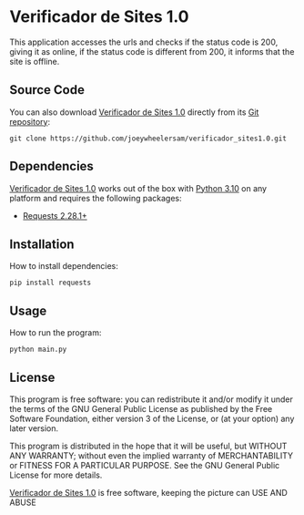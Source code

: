 # Verificador de Sites 1.0
This application accesses the urls and checks if the status code is 200, giving it as online, if the status code is different from 200, it informs that the site is offline.

## Source Code
You can also download [Verificador de Sites 1.0](https://github.com/joeywheelersam/verificador_sites1.0.git) directly from its [Git repository](https://github.com/joeywheelersam/verificador_sites1.0):

```
git clone https://github.com/joeywheelersam/verificador_sites1.0.git
```

## Dependencies
[Verificador de Sites 1.0](https://github.com/joeywheelersam/verificador_sites1.0) works out of the box with [Python 3.10](https://www.python.org/downloads/release/python-3100/) on any platform and requires the following packages:
- [Requests 2.28.1+](https://pypi.org/project/requests/)

## Installation
How to install dependencies:
```
pip install requests
```

## Usage
How to run the program:
```
python main.py
```

## License
This program is free software: you can redistribute it and/or modify it under the terms of the GNU General Public License as published by the Free Software Foundation, either version 3 of the License, or
(at your option) any later version.

This program is distributed in the hope that it will be useful, but WITHOUT ANY WARRANTY; without even the implied warranty of MERCHANTABILITY or FITNESS FOR A PARTICULAR PURPOSE.  See the GNU General Public License for more details.

[Verificador de Sites 1.0](https://github.com/joeywheelersam/verificador_sites1.0) is free software, keeping the picture can USE AND ABUSE 
